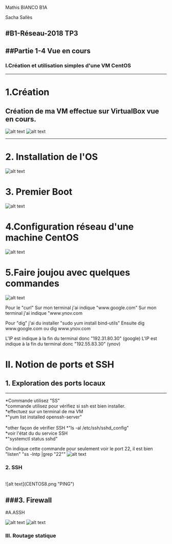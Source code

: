 <meta charset="UTF-8">
<p> Mathis BIANCO B1A </p> 
<p> Sacha Sallès </p> 

#B1-Réseau-2018 TP3
-----------------

##Partie 1-4 Vue en cours
-----------------

### I.Création et utilisation simples d'une VM CentOS
*********************************************************
# 1.Création
  Création de ma VM effectue sur VirtualBox vue en cours.
-----------------
![alt text](CENTOS.png "githup")
![alt text](CENTOS3.png "TYPE NAT")

-----------------
# 2. Installation de l'OS
![alt text](CENTOS2.png "ensemble des caractérisations de ma VM")


# 3. Premier Boot
![alt text](CENTOS4.png "Désactivez SElinux")


# 4.Configuration réseau d'une machine CentOS
![alt text](CENTOS5.png "CONFIGterminale")

# 5.Faire joujou avec quelques commandes
![alt text](CENTOS6.png "PING")

<p>Pour le "curl"
Sur mon terminal j'ai indique "www.google.com"
Sur mon terminal j'ai indique "www.ynov.com

<p>Pour "dig"
j'ai du installer "sudo yum install bind-utils"
Ensuite dig www.google.com ou
dig www.ynov.com

L'IP est indique à la fin du terminal donc "192.31.80.30" (google)
L'IP est indique à la fin du terminal donc "192.55.83.30" (ynov)


# II. Notion de ports et SSH

## 1. Exploration des ports locaux
-----------------
*Commande utilisez "SS" <br>
*commande utilisez pour vérifiez si ssh est bien installer. <br>
*effectuez sur un terminal de ma VM<br>
*"yum list installed openssh-server"
<br>
<br>
*other façon de vérifier SSH
*"ls -al /etc/ssh/sshd_config"
<br>
*voir l'état du du service SSH <br>
*"systemctl status sshd"

On indique cette commande pour seulement voir le port 22, il est bien "listen"
"ss -lntp |grep "22""
![alt text](CENTOS7.png "SSH")


### 2. SSH
<br>
![alt text](CENTOS8.png "PING")


###3. Firewall
-----------------
#A.ASSH

![alt text](CENTOS8.png "PING")
![alt text](CENTOS8.png "PING")





### III. Routage statique
